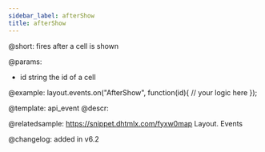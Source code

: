 ```yaml
---
sidebar_label: afterShow
title: afterShow
---          
```


@short: fires after a cell is shown

@params:
- id		string		the id of a cell


@example:
layout.events.on("AfterShow", function(id){
	// your logic here
});





@template: api_event
@descr:

@relatedsample: https://snippet.dhtmlx.com/fyxw0map	Layout. Events

@changelog:
added in v6.2



